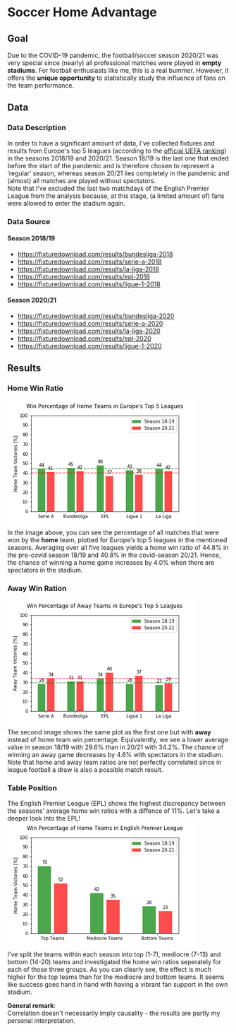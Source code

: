 # Soccer Home Advantage

## Goal
Due to the COVID-19 pandemic, the football/soccer season 2020/21 was very special since (nearly) all professional matches were played in **empty stadiums**. For football enthusiasts like me, this is a real bummer. However, it offers the **unique opportunity** to statistically study the influence of fans on the team performance.


## Data
### Data Description
In order to have a significant amount of data, I've collected fixtures and results from Europe's top 5 leagues (according to the [official UEFA ranking](https://www.uefa.com/memberassociations/uefarankings/country/#/yr/2021)) in the seasons 2018/19 and 2020/21. Season 18/19 is the last one that ended before the start of the pandemic and is therefore chosen to represent a &#8216;regular&#8217; season, whereas season 20/21 lies completely in the pandemic and (almost) all matches are played without spectators.   
Note that I've excluded the last two matchdays of the English Premier League from the analysis because, at this stage, (a limited amount of) fans were allowed to enter the stadium again.  

### Data Source
#### Season 2018/19  
* https://fixturedownload.com/results/bundesliga-2018  
* https://fixturedownload.com/results/serie-a-2018  
* https://fixturedownload.com/results/la-liga-2018  
* https://fixturedownload.com/results/epl-2018  
* https://fixturedownload.com/results/ligue-1-2018  
#### Season 2020/21  
* https://fixturedownload.com/results/bundesliga-2020  
* https://fixturedownload.com/results/serie-a-2020  
* https://fixturedownload.com/results/la-liga-2020  
* https://fixturedownload.com/results/epl-2020  
* https://fixturedownload.com/results/ligue-1-2020  


## Results
### Home Win Ratio
![Home Team Victories [%]](plots//europe_home_win_percentages.png)  
In the image above, you can see the percentage of all matches that were won by the **home** team, plotted for Europe's top 5 leagues in the mentioned seasons. Averaging over all five leagues yields a home win ratio of 44.8%  in the pre-covid season 18/19 and 40.8% in the covid-season 20/21. Hence, the chance of winning a home game increases by 4.0% when there are spectators in the stadium. 

### Away Win Ration
![Away Team Victories [%]](plots//europe_away_win_percentages.png)   
The second image shows the same plot as the first one but with **away** instead of home team win percentage. Equivalently, we see a lower average value in season 18/19 with 29.6% than in 20/21 with 34.2%. The chance of winning an away game decreases by 4.6% with spectators in the stadium. Note that home and away team ratios are not perfectly correlated since in league football a draw is also a possible match result. 

### Table Position 
The English Premier League (EPL) shows the highest discrepancy between the seasons' average home win ratios with a diffence of 11%. Let's take a deeper look into the EPL!  
![Home Team Victories of top, mediocre and bottom teams in EPL [%]](plots//epl_top_medi_bottom.png)   
I've split the teams within each season into top (1-7), mediocre (7-13) and bottom (14-20) teams and investigated the home win ratios seperately for each of those three groups. As you can clearly see, the effect is much higher for the top teams than for the mediocre and bottom teams. It seems like success goes hand in hand with having a vibrant fan support in the own stadium.   
  
    
**General remark**:  
Correlation doesn't necessarily imply causality - the results are partly my personal interpretation. 